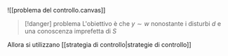 ![[problema del controllo.canvas]]

>[!danger] problema
>L'obiettivo è che $y \sim w$ nonostante i disturbi $d$ e una conoscenza imprefetta di $S$




Allora si utilizzano [[strategia di controllo|strategie di controllo]]


